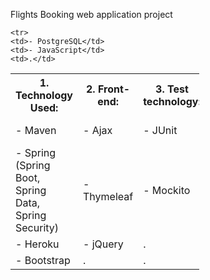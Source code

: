 Flights Booking web application project

 <table style="width:60%">
  <tr>
    <th>1. Technology Used:</th>
    <th>2. Front-end:</th>
    <th>3. Test technology:</th>
  </tr>
  <tr>
    <td>- Maven</td>
    <td>- Ajax</td>
    <td>- JUnit</td>
    <td>- JUnit</td>
  </tr>
  <tr>
    <td>- Spring (Spring Boot, Spring Data, Spring Security)</td>
    <td>- Thymeleaf</td>
    <td>- Mockito</td>
  </tr>
  
    <tr>
    <td>- PostgreSQL</td>
    <td>- JavaScript</td>
    <td>.</td>
  </tr>
  
<tr>
    <td>- Heroku</td>
    <td>- jQuery</td>
     <td>.</td>

  </tr>
  
  
<tr>
    <td>- Bootstrap</td>
    <td>.</td>
    <td>.</td>
  </tr>
  
</table> 

